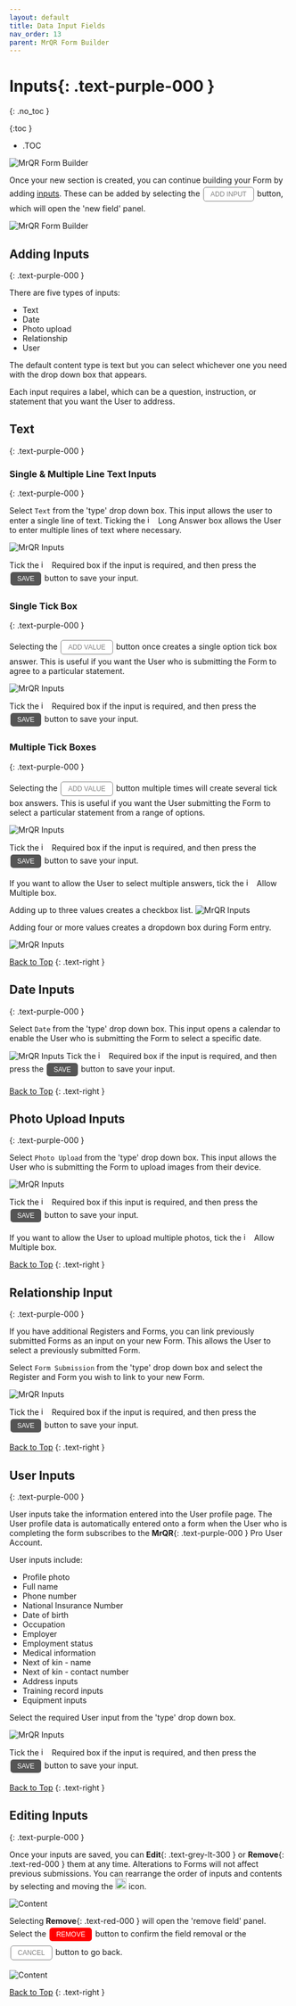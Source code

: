 ```yaml
---
layout: default
title: Data Input Fields
nav_order: 13
parent: MrQR Form Builder
---
```

<html>
<head>
<style>
.button {
  padding: 5px 12px;
  text-align: center;
  text-decoration: none;
  display: inline-block;
  font-size: 12px;
  margin: 4px 2px;
  cursor: pointer; }
.button1 {background-color: #555555;} /* Black */
.button2 {background-color: white;}
.button3 {background-color: red;}
.button1 {color: white;}
.button2 {color: grey;}
.button3 {color: white;}
.button1 {border: none;}
.button2 {border: 1px solid grey}
.button3 {border: none;}
.button1 {border-radius: 5px;}
.button2 {border-radius: 5px;}
.button3 {border-radius: 5px;} 
</style>
</head>
</html>

# **Inputs**{: .text-purple-000 }
{: .no_toc }

{:toc }
- .TOC
  
![MrQR Form Builder](/assets/images/Forms/MrQR_Forms_Header.png "Header")

Once your new section is created, you can continue building your Form by adding [inputs](https://docs.mrqr.me/FormBuilder/Data_Inputs). These can be added by selecting the <button class="button button2">ADD INPUT</button> button, which will open the 'new field' panel.

![MrQR Form Builder](/assets/images/Forms/MrQR_Form_New_Section_Created.png "Created")

## Adding Inputs
{: .text-purple-000 }

There are five types of inputs:

* Text
* Date
* Photo upload
* Relationship
* User

The default content type is text but you can select whichever one you need with the drop down box that appears.

Each input requires a label, which can be a question, instruction, or statement that you want the User to address.

## Text
{: .text-purple-000 }
### Single & Multiple Line Text Inputs
{: .text-purple-000 }

Select `Text` from the 'type' drop down box. This input allows the user to enter a single line of text. Ticking the <img width="15" alt="image" src="https://docs.mrqr.me/assets/images/Forms/MrQR_Empty_Box.png"> Long Answer box allows the User to enter multiple lines of text where necessary.

![MrQR Inputs](/assets/images/Forms/MrQR_Form_New_Field_Text.png "Text")

Tick the <img width="15" alt="image" src="https://docs.mrqr.me/assets/images/Forms/MrQR_Empty_Box.png"> Required box if the input is required, and then press the <button class="button button1">SAVE</button> button to save your input.

### Single Tick Box
{: .text-purple-000 }

Selecting the <button class="button button2">ADD VALUE</button> button once creates a single option tick box answer. This is useful if you want the User who is submitting the Form to agree to a particular statement.

![MrQR Inputs](/assets/images/Forms/MrQR_Text_Single_Option.png "Single Line Text")

Tick the <img width="15" alt="image" src="https://docs.mrqr.me/assets/images/Forms/MrQR_Empty_Box.png"> Required box if the input is required, and then press the <button class="button button1">SAVE</button> button to save your input.

### Multiple Tick Boxes
{: .text-purple-000 }

Selecting the <button class="button button2">ADD VALUE</button> button multiple times will create several tick box answers. This is useful if you want the User submitting the Form to select a particular statement from a range of options.

![MrQR Inputs](/assets/images/Forms/MrQR_Text_Multiple_Option.png "Mutltiple Check Box")

Tick the <img width="15" alt="image" src="https://docs.mrqr.me/assets/images/Forms/MrQR_Empty_Box.png"> Required box if the input is required, and then press the <button class="button button1">SAVE</button> button to save your input.

If you want to allow the User to select multiple answers, tick the <img width="15" alt="image" src="https://docs.mrqr.me/assets/images/Forms/MrQR_Empty_Box.png"> Allow Multiple box.

Adding up to three values creates a checkbox list.
![MrQR Inputs](/assets/images/Forms/MrQR_Text_CheckBox_Form.png "Mutltiple Check Box")

Adding four or more values creates a dropdown box during Form entry.

![MrQR Inputs](/assets/images/Forms/MrQR_Text_Dropdown_Form.png "Mutltiple Dropdown Box")

[Back to Top](https://docs.mrqr.me/FormBuilder/Data_Inputs/)
{: .text-right }

## Date Inputs
{: .text-purple-000 }

Select `Date` from the 'type' drop down box. This input opens a calendar to enable the User who is submitting the Form to select a specific date.

![MrQR Inputs](/assets/images/Forms/MrQR_Form__New_Field_Date.png "Date")
Tick the <img width="15" alt="image" src="https://docs.mrqr.me/assets/images/Forms/MrQR_Empty_Box.png"> Required box if the input is required, and then press the <button class="button button1">SAVE</button> button to save your input.


[Back to Top](https://docs.mrqr.me/FormBuilder/Data_Inputs/)
{: .text-right }

## Photo Upload Inputs
{: .text-purple-000 }

Select `Photo Upload` from the 'type' drop down box. This input allows the User who is submitting the Form to upload images from their device.

![MrQR Inputs](/assets/images/Forms/MrQR_Form_New_Field_Image.png "Media")

Tick the <img width="15" alt="image" src="https://docs.mrqr.me/assets/images/Forms/MrQR_Empty_Box.png"> Required box if this input is required, and then press the <button class="button button1">SAVE</button> button to save your input.

If you want to allow the User to upload multiple photos, tick the <img width="15" alt="image" src="https://docs.mrqr.me/assets/images/Forms/MrQR_Empty_Box.png"> Allow Multiple box.

[Back to Top](https://docs.mrqr.me/FormBuilder/Data_Inputs/)
{: .text-right }

## Relationship Input
{: .text-purple-000 }

If you have additional Registers and Forms, you can link previously submitted Forms as an input on your new Form. This allows the User to select a previously submitted Form.

Select `Form Submission` from the 'type' drop down box and select the Register and Form you wish to link to your new Form.

![MrQR Inputs](/assets/images/Forms/MrQR_Form_New_Field_Form.png "Text")

Tick the <img width="15" alt="image" src="https://docs.mrqr.me/assets/images/Forms/MrQR_Empty_Box.png"> Required box if the input is required, and then press the <button class="button button1">SAVE</button> button to save your input.

[Back to Top](https://docs.mrqr.me/FormBuilder/Data_Inputs/)
{: .text-right }

## User Inputs
{: .text-purple-000 }

User inputs take the information entered into the User profile page. The User profile data is automatically entered onto a form when the User who is completing the form subscribes to the **MrQR**{: .text-purple-000 } Pro User Account.

User inputs include:
* Profile photo
* Full name
* Phone number
* National Insurance Number
* Date of birth
* Occupation
* Employer
* Employment status
* Medical information
* Next of kin - name
* Next of kin - contact number
* Address inputs
* Training record inputs
* Equipment inputs

Select the required User input from the 'type' drop down box.

![MrQR Inputs](/assets/images/Forms/MrQR_Inputs_User.png "User Inputs")

Tick the <img width="15" alt="image" src="https://docs.mrqr.me/assets/images/Forms/MrQR_Empty_Box.png"> Required box if the input is required, and then press the <button class="button button1">SAVE</button> button to save your input.

[Back to Top](https://docs.mrqr.me/FormBuilder/Data_Inputs/)
{: .text-right }

## Editing Inputs 
{: .text-purple-000 }

Once your inputs are saved, you can **Edit**{: .text-grey-lt-300 } or **Remove**{: .text-red-000 } them at any time. Alterations to Forms will not affect previous submissions. You can rearrange the order of inputs and contents by selecting and moving the <img width="20" alt="image" src="https://docs.mrqr.me/assets/images/Forms/MrQR_Form_Move_Field.png"> icon.

![Content](/assets/images/Forms/MrQR_Forms_Content_Text_Media.png "Text & Media")

Selecting **Remove**{: .text-red-000 } will open the 'remove field' panel. Select the <button class="button button3">REMOVE</button> button to confirm the field removal or the <button class="button button2">CANCEL</button> button to go back.

![Content](/assets/images/Forms/MrQR_Form_Remove_field.png "Remove Field")

[Back to Top](https://docs.mrqr.me/FormBuilder/Data_Inputs/)
{: .text-right }


